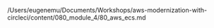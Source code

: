 /Users/eugenemu/Documents/Workshops/aws-modernization-with-circleci/content/080_module_4/80_aws_ecs.md